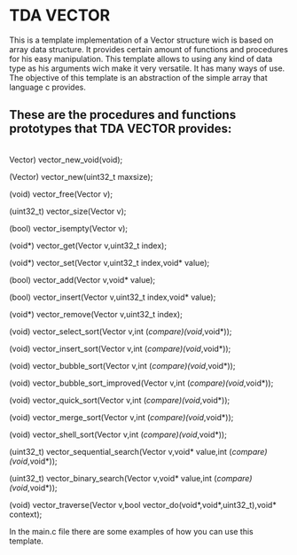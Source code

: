 <h1>TDA VECTOR</h1>
<div>
  This is a template implementation of a Vector structure wich is based on array data structure. It provides certain amount 
  of functions and procedures for his easy manipulation. This template allows to using any kind of data type as his 
  arguments wich make it very versatile. It has many ways of use. The objective of this template is an abstraction of the
  simple array that language c provides.
  <br>
</div>

<div>
  <h2>These are the procedures and functions prototypes that TDA VECTOR provides:</h2>
  <br>
</div>

<div>
  Vector)  vector_new_void(void);

(Vector)      vector_new(uint32_t maxsize);

(void)        vector_free(Vector v);

(uint32_t)    vector_size(Vector  v);

(bool)        vector_isempty(Vector  v);

(void*)       vector_get(Vector  v,uint32_t index);

(void*)      vector_set(Vector  v,uint32_t index,void* value);

(bool)        vector_add(Vector  v,void* value);

(bool)        vector_insert(Vector  v,uint32_t index,void* value);

(void*)       vector_remove(Vector v,uint32_t index);

(void)        vector_select_sort(Vector v,int (*compare)(void*,void*));   

(void)        vector_insert_sort(Vector v,int (*compare)(void*,void*));

(void)        vector_bubble_sort(Vector v,int (*compare)(void*,void*));

(void)        vector_bubble_sort_improved(Vector v,int (*compare)(void*,void*));

(void)        vector_quick_sort(Vector  v,int (*compare)(void*,void*));

(void)        vector_merge_sort(Vector v,int (*compare)(void*,void*));

(void)        vector_shell_sort(Vector v,int (*compare)(void*,void*));

(uint32_t)    vector_sequential_search(Vector v,void* value,int (*compare)(void*,void*));

(uint32_t)    vector_binary_search(Vector v,void* value,int (*compare)(void*,void*));

(void)        vector_traverse(Vector v,bool vector_do(void*,void*,uint32_t),void* context);
</div>


In the main.c file there are some examples of how you can use this template.

